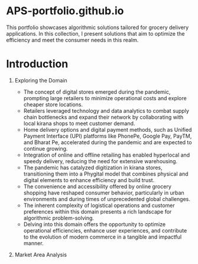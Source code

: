 # APS-portfolio.github.io

This portfolio showcases algorithmic solutions tailored for grocery delivery applications. In this collection, I present solutions that aim to optimize the efficiency and meet the consumer needs in this realm.

# Introduction
1. Exploring the Domain
   * The concept of digital stores emerged during the pandemic, prompting large retailers to minimize operational costs and explore cheaper store locations.
   * Retailers leveraged technology and data analytics to combat supply chain bottlenecks and expand their network by collaborating with local kirana shops to meet customer demand.
   * Home delivery options and digital payment methods, such as Unified Payment Interface (UPI) platforms like PhonePe, Google Pay, PayTM, and Bharat Pe, accelerated during the pandemic and are expected to continue growing.
   * Integration of online and offline retailing has enabled hyperlocal and speedy delivery, reducing the need for extensive warehousing.
   * The pandemic has catalyzed digitization in kirana stores, transitioning them into a Phygital model that combines physical and digital elements to enhance efficiency and build trust.
   * The convenience and accessibility offered by online grocery shopping have reshaped consumer behavior, particularly in urban environments and during times of unprecedented global challenges.
   * The inherent complexity of logistical operations and customer preferences within this domain presents a rich landscape for algorithmic problem-solving.
   * Delving into this domain offers the opportunity to optimize operational efficiencies, enhance user experiences, and contribute to the evolution of modern commerce in a tangible and impactful manner.

2. Market Area Analysis
